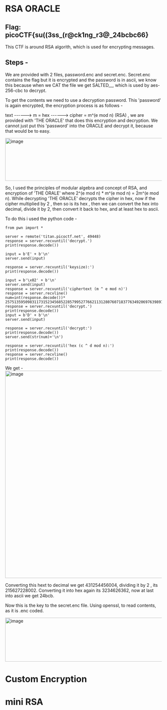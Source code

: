 # RSA ORACLE
## Flag:  picoCTF{su((3ss_(r@ck1ng_r3@_24bcbc66}
This CTF is around RSA algorith, which is used for encrypting messages. 

## Steps - 

We are provided with 2 files, password.enc and secret.enc. Secret.enc contains the flag but it is encrypted and the password is in ascii, we know this because when we CAT the file we get SALTED__, which is used by aes-256-cbc to decrypt.

To get the contents we need to use a decryption password. This 'password' is again encrypted, the encryption process is as follows - 

text  ------> m = hex ------> cipher = m^(e mod n) (RSA) , we are provided with 'THE ORACLE' that does this encryption and decryption. We cannot just put this 'password' into the ORACLE and decrypt it, because that would be to easy. 

<img width="887" height="137" alt="image" src="https://github.com/user-attachments/assets/0f7b8104-b962-4078-a34d-8a6d5cb48ca0" />


So, I used the principles of modular algebra and concept of RSA, and encryption of 'THE ORALE' where 2^(e mod n) * m^(e mod n) = 2m^(e mod n). While decrypting 'THE ORACLE' decrypts the cipher in hex, now if the cipher multiplied by 2 , then so is its hex , then we can convert the hex into decimal, divide it by 2, then convert it back to hex, and at least hex to ascii. 

To do this i used the python code -

```
from pwn import *

server = remote('titan.picoctf.net', 49448)
response = server.recvuntil('decrypt.')
print(response.decode())

input = b'E' + b'\n'
server.send(input)

response = server.recvuntil('keysize):')
print(response.decode())

input = b'\x02' + b'\n'
server.send(input)
response = server.recvuntil('ciphertext (m ^ e mod n)')
response = server.recvline()
num=int(response.decode())*
2575135950983117315234568522857995277662113128076071837763492069763989760018604733813265929772245292223046288098298720343542517375538185662305577375746934
response = server.recvuntil('decrypt.')
print(response.decode())
input = b'D' + b'\n'
server.send(input)

response = server.recvuntil('decrypt:')
print(response.decode())
server.send(str(num)+'\n')

response = server.recvuntil('hex (c ^ d mod n):')
print(response.decode())
response = server.recvline()
print(response.decode())
```
We get - 
<img width="950" height="665" alt="image" src="https://github.com/user-attachments/assets/01114743-5189-44fb-bb28-d52878eaf2e1" />

Converting this hext to decimal we get 431254456004, dividing it by 2 ,  its 
215627228002. Converting it into hex again its 3234626362, now at last into ascii we get 24bcb. 

Now this is the key to the secret.enc file. Using openssl, to read contents, as it is .enc coded.

<img width="742" height="141" alt="image" src="https://github.com/user-attachments/assets/d1133893-ec84-4d3f-b912-e9b5ef7957d8" />

# Custom Encryption

# mini RSA
